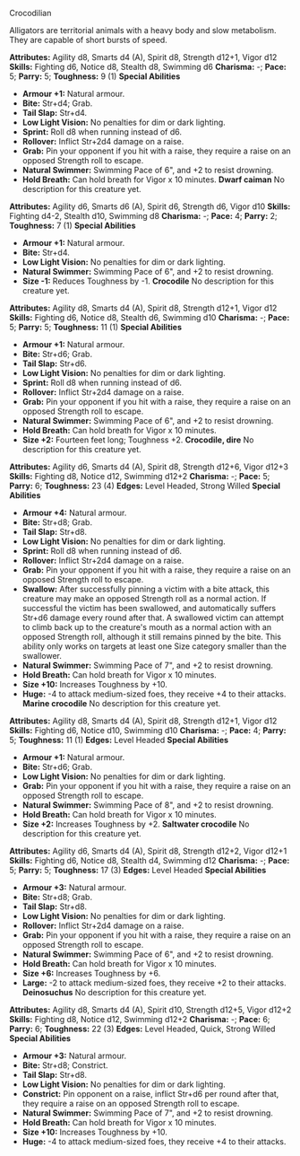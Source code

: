 Crocodilian

Alligators are territorial animals with a heavy body and slow
metabolism. They are capable of short bursts of speed.

**Attributes:** Agility d8, Smarts d4 (A), Spirit d8, Strength d12+1,
Vigor d12
**Skills:** Fighting d6, Notice d8, Stealth d8, Swimming d6
**Charisma:** -; **Pace:** 5; **Parry:** 5; **Toughness:** 9 (1)
**Special Abilities**
- **Armour +1:** Natural armour.
- **Bite:** Str+d4; Grab.
- **Tail Slap:** Str+d4.
- **Low Light Vision:** No penalties for dim or dark lighting.
- **Sprint:** Roll d8 when running instead of d6.
- **Rollover:** Inflict Str+2d4 damage on a raise.
- **Grab:** Pin your opponent if you hit with a raise, they require a
raise on an opposed Strength roll to escape.
- **Natural Swimmer:** Swimming Pace of 6", and +2 to resist drowning.
- **Hold Breath:** Can hold breath for Vigor x 10 minutes.
**Dwarf caiman**
No description for this creature yet.

**Attributes:** Agility d6, Smarts d6 (A), Spirit d6, Strength d6, Vigor
d10
**Skills:** Fighting d4-2, Stealth d10, Swimming d8
**Charisma:** -; **Pace:** 4; **Parry:** 2; **Toughness:** 7 (1)
**Special Abilities**
- **Armour +1:** Natural armour.
- **Bite:** Str+d4.
- **Low Light Vision:** No penalties for dim or dark lighting.
- **Natural Swimmer:** Swimming Pace of 6", and +2 to resist drowning.
- **Size -1:** Reduces Toughness by -1.
**Crocodile**
No description for this creature yet.

**Attributes:** Agility d8, Smarts d4 (A), Spirit d8, Strength d12+1,
Vigor d12
**Skills:** Fighting d6, Notice d8, Stealth d6, Swimming d10
**Charisma:** -; **Pace:** 5; **Parry:** 5; **Toughness:** 11 (1)
**Special Abilities**
- **Armour +1:** Natural armour.
- **Bite:** Str+d6; Grab.
- **Tail Slap:** Str+d6.
- **Low Light Vision:** No penalties for dim or dark lighting.
- **Sprint:** Roll d8 when running instead of d6.
- **Rollover:** Inflict Str+2d4 damage on a raise.
- **Grab:** Pin your opponent if you hit with a raise, they require a
raise on an opposed Strength roll to escape.
- **Natural Swimmer:** Swimming Pace of 6", and +2 to resist drowning.
- **Hold Breath:** Can hold breath for Vigor x 10 minutes.
- **Size +2:** Fourteen feet long; Toughness +2.
**Crocodile, dire**
No description for this creature yet.

**Attributes:** Agility d6, Smarts d4 (A), Spirit d8, Strength d12+6,
Vigor d12+3
**Skills:** Fighting d8, Notice d12, Swimming d12+2
**Charisma:** -; **Pace:** 5; **Parry:** 6; **Toughness:** 23 (4)
**Edges:** Level Headed, Strong Willed
**Special Abilities**
- **Armour +4:** Natural armour.
- **Bite:** Str+d8; Grab.
- **Tail Slap:** Str+d8.
- **Low Light Vision:** No penalties for dim or dark lighting.
- **Sprint:** Roll d8 when running instead of d6.
- **Rollover:** Inflict Str+2d4 damage on a raise.
- **Grab:** Pin your opponent if you hit with a raise, they require a
raise on an opposed Strength roll to escape.
- **Swallow:** After successfully pinning a victim with a bite attack,
this creature may make an opposed Strength roll as a normal action. If
successful the victim has been swallowed, and automatically suffers
Str+d6 damage every round after that. A swallowed victim can attempt to
climb back up to the creature's mouth as a normal action with an
opposed Strength roll, although it still remains pinned by the bite.
This ability only works on targets at least one Size category smaller
than the swallower.
- **Natural Swimmer:** Swimming Pace of 7", and +2 to resist drowning.
- **Hold Breath:** Can hold breath for Vigor x 10 minutes.
- **Size +10:** Increases Toughness by +10.
- **Huge:** -4 to attack medium-sized foes, they receive +4 to their
attacks.
**Marine crocodile**
No description for this creature yet.

**Attributes:** Agility d8, Smarts d4 (A), Spirit d8, Strength d12+1,
Vigor d12
**Skills:** Fighting d6, Notice d10, Swimming d10
**Charisma:** -; **Pace:** 4; **Parry:** 5; **Toughness:** 11 (1)
**Edges:** Level Headed
**Special Abilities**
- **Armour +1:** Natural armour.
- **Bite:** Str+d6; Grab.
- **Low Light Vision:** No penalties for dim or dark lighting.
- **Grab:** Pin your opponent if you hit with a raise, they require a
raise on an opposed Strength roll to escape.
- **Natural Swimmer:** Swimming Pace of 8", and +2 to resist drowning.
- **Hold Breath:** Can hold breath for Vigor x 10 minutes.
- **Size +2:** Increases Toughness by +2.
**Saltwater crocodile**
No description for this creature yet.

**Attributes:** Agility d6, Smarts d4 (A), Spirit d8, Strength d12+2,
Vigor d12+1
**Skills:** Fighting d6, Notice d8, Stealth d4, Swimming d12
**Charisma:** -; **Pace:** 5; **Parry:** 5; **Toughness:** 17 (3)
**Edges:** Level Headed
**Special Abilities**
- **Armour +3:** Natural armour.
- **Bite:** Str+d8; Grab.
- **Tail Slap:** Str+d8.
- **Low Light Vision:** No penalties for dim or dark lighting.
- **Rollover:** Inflict Str+2d4 damage on a raise.
- **Grab:** Pin your opponent if you hit with a raise, they require a
raise on an opposed Strength roll to escape.
- **Natural Swimmer:** Swimming Pace of 6", and +2 to resist drowning.
- **Hold Breath:** Can hold breath for Vigor x 10 minutes.
- **Size +6:** Increases Toughness by +6.
- **Large:** -2 to attack medium-sized foes, they receive +2 to their
attacks.
**Deinosuchus**
No description for this creature yet.

**Attributes:** Agility d8, Smarts d4 (A), Spirit d10, Strength d12+5,
Vigor d12+2
**Skills:** Fighting d8, Notice d12, Swimming d12+2
**Charisma:** -; **Pace:** 6; **Parry:** 6; **Toughness:** 22 (3)
**Edges:** Level Headed, Quick, Strong Willed
**Special Abilities**
- **Armour +3:** Natural armour.
- **Bite:** Str+d8; Constrict.
- **Tail Slap:** Str+d8.
- **Low Light Vision:** No penalties for dim or dark lighting.
- **Constrict:** Pin opponent on a raise, inflict Str+d6 per round after
that, they require a raise on an opposed Strength roll to escape.
- **Natural Swimmer:** Swimming Pace of 7", and +2 to resist drowning.
- **Hold Breath:** Can hold breath for Vigor x 10 minutes.
- **Size +10:** Increases Toughness by +10.
- **Huge:** -4 to attack medium-sized foes, they receive +4 to their
attacks.

